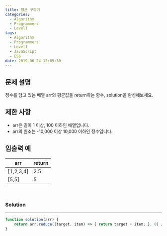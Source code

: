 ```yaml
---
title: 평균 구하기
categories:
  - Algorithm
  - Programmers
  - Level1
tags:
  - Algorithm
  - Programmers
  - Level1
  - JavaScript
  - ES6
date: 2019-06-24 12:05:30
---
```


## 문제 설명
정수를 담고 있는 배열 arr의 평균값을 return하는 함수, solution을 완성해보세요.

<!-- more -->

## 제한 사항
- arr은 길이 1 이상, 100 이하인 배열입니다.
- arr의 원소는 -10,000 이상 10,000 이하인 정수입니다.

## 입출력 예
| arr | return |
| --- | --- |
| [1,2,3,4] | 2.5 |
| [5,5] | 5 |

<br/>

### Solution

---

```javascript
function solution(arr) {
    return arr.reduce((target, item) => { return target + item; }, 0) / arr.length;
}
```
